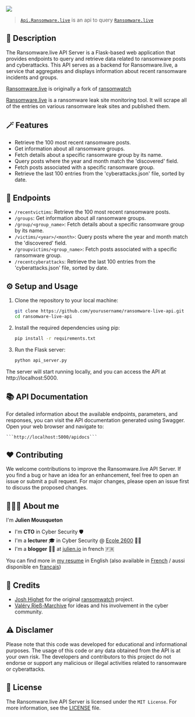 ![](https://raw.githubusercontent.com/JMousqueton/ransomware.live/main/.github/ransomware.live.png)

>[`Api.Ransomware.live`](https://api.ransomware.live) is an api to query [`Ransomware.live`](https://ransomware.live)

## 🔬 Description

The Ransomware.live API Server is a Flask-based web application that provides endpoints to query and retrieve data related to ransomware posts and cyberattacks. This API serves as a backend for Ransomware.live, a service that aggregates and displays information about recent ransomware incidents and groups.

[Ransomware.live](https://ransomware.live) is originally a fork of [ransomwatch](https://github.com/joshhighet/ransomwatch) 

[Ransomware.live](https://ransomware.live) is a ransomware leak site monitoring tool. It will scrape all of the entries on various ransomware leak sites and published them.

## 🪄 Features

- Retrieve the 100 most recent ransomware posts.
- Get information about all ransomware groups.
- Fetch details about a specific ransomware group by its name.
- Query posts where the year and month match the 'discovered' field.
- Fetch posts associated with a specific ransomware group.
- Retrieve the last 100 entries from the 'cyberattacks.json' file, sorted by date.

## 📍 Endpoints

- `/recentvictims`: Retrieve the 100 most recent ransomware posts.
- `/groups`: Get information about all ransomware groups.
- `/group/<group_name>`: Fetch details about a specific ransomware group by its name.
- `/victims/<year>/<month>`: Query posts where the year and month match the 'discovered' field.
- `/groupvictims/<group_name>`: Fetch posts associated with a specific ransomware group.
- `/recentcyberattacks`: Retrieve the last 100 entries from the 'cyberattacks.json' file, sorted by date.

## ⚙️ Setup and Usage

1. Clone the repository to your local machine:

   ```bash
   git clone https://github.com/yourusername/ransomware-live-api.git
   cd ransomware-live-api
   ```

2. Install the required dependencies using pip:

    ```bash
    pip install -r requirements.txt
    ```

3. Run the Flask server:

    ```bash
    python api_server.py
    ```

The server will start running locally, and you can access the API at http://localhost:5000.

## 📚 API Documentation

For detailed information about the available endpoints, parameters, and responses, you can visit the API documentation generated using Swagger. Open your web browser and navigate to:

    ```http://localhost:5000/apidocs```

## ❤️ Contributing 

We welcome contributions to improve the Ransomware.live API Server. If you find a bug or have an idea for an enhancement, feel free to open an issue or submit a pull request. For major changes, please open an issue first to discuss the proposed changes.

## 👨🏼‍💼 About me 

I'm **Julien Mousqueton**

- I'm **CTO** in Cyber Security 🛡 
- I'm a **lecturer** 🎓 in Cyber Security @ [Ecole 2600](https://www.ecole2600.com) 🏴‍☠️
- I'm a **blogger** ✍🏻 at [julien.io](https://julien.io) in french 🇫🇷 

You can find more in [my resume](https://cv.julien.io) in English (also available in [French](https://cv.julien.io/fr) / aussi disponible en [français](https://cv.julien.io/fr))

## 🤩 Credits

- [Josh Highet](https://github.com/joshhighet) for the original [ransomwatch](https://github.com/joshhighet/ransomwatch) project. 
- [Valéry Rieß-Marchive](https://twitter.com/ValeryMarchive) for ideas and his involvement in the cyber community.

## ⚠️ Disclamer

Please note that this code was developed for educational and informational purposes. The usage of this code or any data obtained from the API is at your own risk. The developers and contributors to this project do not endorse or support any malicious or illegal activities related to ransomware or cyberattacks.

## 📜 License

The Ransomware.live API Server is licensed under the `MIT License`. For more information, see the [LICENSE](https://github.com/jmousqueton/api.ransomware.live/blob/main/LICENSE) file.
